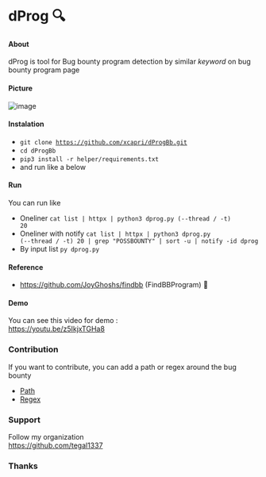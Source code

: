 # dProg 🔍
#### About
dProg is tool for Bug bounty program detection by similar <i>keyword</i> on bug bounty program page 
#### Picture
![image](https://user-images.githubusercontent.com/43540712/182825238-21d9f788-7b1c-4698-9287-8d5d729ac5d8.png)

#### Instalation
* <code>git clone https://github.com/xcapri/dProgBb.git</code>
* <code>cd dProgBb</code>
* <code>pip3 install -r helper/requirements.txt</code>
* and run like a below
#### Run
You can run like
* Oneliner <code>cat list | httpx | python3 dprog.py (--thread / -t) 20</code>
* Oneliner with notify <code>cat list | httpx | python3 dprog.py (--thread / -t) 20 | grep "POSSBOUNTY" | sort -u | notify -id dprog </code>
* By input list <code>py dprog.py</code>
#### Reference
* https://github.com/JoyGhoshs/findbb (FindBBProgram) 🤘
#### Demo
You can see this video for demo : <br>
https://youtu.be/z5IkjxTGHa8

### Contribution
If you want to contribute, you can add a path or regex around the bug bounty
* [Path](/helper/path.txt) 
* [Regex](/helper/regex.json)

### Support 
Follow my organization <br>https://github.com/tegal1337

### Thanks

